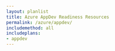 ```yaml
---
layout: planlist
title: Azure AppDev Readiness Resources
permalink: /azure/appdev/
includemethod: all
includeplans:
- appdev
---
```

